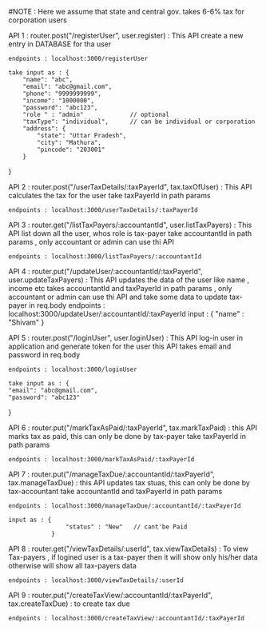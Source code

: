 #NOTE :  Here we assume that state and central gov. takes 6-6% tax for corporation users  



API 1 : router.post("/registerUser", user.register)  : This API create a new entry in DATABASE for tha user 

    endpoints : localhost:3000/registerUser

    take input as : {
        "name": "abc",
        "email": "abc@gmail.com",
        "phone": "9999999999",
        "income": "1000000",
        "password": "abc123",
        "role " : "admin"             // optional 
        "taxType": "individual",      // can be individual or corporation
        "address": {
            "state": "Uttar Pradesh",
            "city": "Mathura",
            "pincode": "203001"
        }
}



API 2 : router.post("/userTaxDetails/:taxPayerId", tax.taxOfUser)  : This API calculates the tax for the user
    take taxPayerId in path params

    endpoints : localhost:3000/userTaxDetails/:taxPayerId



API 3 : router.get("/listTaxPayers/:accountantId", user.listTaxPayers)  : This API list down all the user, whos role is tax-payer
    take accountantId in path params , only accountant or admin can use thi API

    endpoints : localhost:3000/listTaxPayers/:accountantId



API 4 : router.put("/updateUser/:accountantId/:taxPayerId", user.updateTaxPayers)  : This API updates the data of the user like name , income etc
    takes accountantId and taxPayerId in path params  , only accountant or admin can use thi API
    and take some data to update tax-payer in req.body
    endpoints : localhost:3000/updateUser/:accountantId/:taxPayerId
    input : {
                "name" : "Shivam"
            }



API 5 : router.post("/loginUser", user.loginUser)  : This API log-in user in application and generate token for the user 
    this API takes email and password in req.body

    endpoints : localhost:3000/loginUser

    take input as : {
    "email": "abc@gmail.com",
    "password": "abc123"
}



API 6 : router.put("/markTaxAsPaid/:taxPayerId", tax.markTaxPaid)  : this API marks tax as paid, this can only be done by tax-payer
    take taxPayerId in path params 

    endpoints : localhost:3000/markTaxAsPaid/:taxPayerId



API 7 : router.put("/manageTaxDue/:accountantId/:taxPayerId", tax.manageTaxDue) : this API updates tax stuas, this can only be done by tax-accountant
    take accountantId and taxPayerId in path params

    endpoints : localhost:3000/manageTaxDue/:accountantId/:taxPayerId

    input as : {
                    "status" : "New"   // cant'be Paid
                }



API 8 : router.get("/viewTaxDetails/:userId", tax.viewTaxDetails)  :  To view Tax-payers , if logined user is a tax-payer then it will show only his/her 
                                                                     data otherwise will show all tax-payers data
    
    endpoints : localhost:3000/viewTaxDetails/:userId



API 9 : router.put("/createTaxView/:accountantId/:taxPayerId", tax.createTaxDue)  :  to create tax due

    endpoints : localhost:3000/createTaxView/:accountantId/:taxPayerId